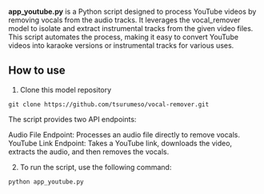 **app_youtube.py** is a Python script designed to process YouTube videos by removing vocals from the audio tracks. It leverages the vocal_remover model to isolate and extract instrumental tracks from the given video files. This script automates the process, making it easy to convert YouTube videos into karaoke versions or instrumental tracks for various uses.


## How to use
1. Clone this model repository
```
git clone https://github.com/tsurumeso/vocal-remover.git
```
The script provides two API endpoints:

Audio File Endpoint: Processes an audio file directly to remove vocals.
YouTube Link Endpoint: Takes a YouTube link, downloads the video, extracts the audio, and then removes the vocals.

2. To run the script, use the following command:
```
python app_youtube.py
```
